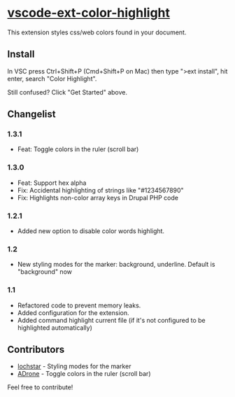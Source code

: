 # [vscode-ext-color-highlight](https://github.com/naumovs/vscode-ext-color-highlight)

This extension styles css/web colors found in your document.

## Install

In VSC press Ctrl+Shift+P (Cmd+Shift+P on Mac) then type ">ext install", hit enter, search "Color Highlight".

Still confused? Click "Get Started" above.


## Changelist
### 1.3.1
  - Feat: Toggle colors in the ruler (scroll bar)
### 1.3.0
  - Feat: Support hex alpha
  - Fix: Accidental highlighting of strings like "#1234567890"
  - Fix: Highlights non-color array keys in Drupal PHP code

### 1.2.1
  - Added new option to disable color words highlight.

### 1.2
  - New styling modes for the marker: background, underline. Default is "background" now

### 1.1
  - Refactored code to prevent memory leaks.
  - Added configuration for the extension.
  - Added command highlight current file (if it's not configured to be highlighted automatically)

## Contributors

  - [lochstar](https://github.com/lochstar) - Styling modes for the marker
  - [ADrone](https://github.com/ADrone/vscode-ext-color-highlight-compiled) - Toggle colors in the ruler (scroll bar)

Feel free to contribute!
